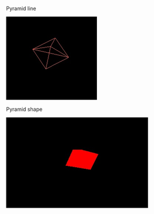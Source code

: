 Pyramid line

![](https://github.com/costycnc/costycnc-three.js-3d-gcode/blob/main/tutorial_three.js_pyramid/pyramid.line.jpg)

Pyramid shape

![](https://github.com/costycnc/costycnc-three.js-3d-gcode/blob/main/tutorial_three.js_pyramid/pyramid.shape.jpg)
